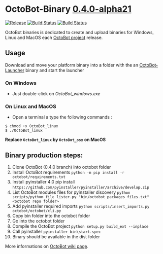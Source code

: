 # OctoBot-Binary [0.4.0-alpha21](https://github.com/Drakkar-Software/OctoBot/tree/dev/docs/CHANGELOG.md)
[![Release](https://img.shields.io/github/downloads/Drakkar-Software/OctoBot-Binary/total.svg)](https://github.com/Drakkar-Software/OctoBot-Binary/releases)
[![Build Status](https://travis-ci.com/Drakkar-Software/OctoBot-Binary.svg?branch=master)](https://travis-ci.com/Drakkar-Software/OctoBot-Binary) 
[![Build Status](https://dev.azure.com/drakkarsoftware/OctoBot-Binary/_apis/build/status/Drakkar-Software.OctoBot-Binary?branchName=0.4.0)](https://dev.azure.com/drakkarsoftware/OctoBot-Binary/_build/latest?definitionId=13&branchName=0.4.0)

OctoBot binaries is dedicated to create and upload binaries for Windows, Linux and MacOS each [OctoBot project](https://github.com/Drakkar-Software/OctoBot) release.

## Usage
Download and move your platform binary into a folder with the an [OctoBot-Launcher](https://github.com/Drakkar-Software/OctoBot-Launcher) binary and start the launcher

### On Windows
- Just double-click on *OctoBot_windows.exe*

### On Linux and MacOS
- Open a terminal a type the following commands :
```
$ chmod +x OctoBot_linux
$ ./OctoBot_linux
```

**Replace `OctoBot_linux` by `OctoBot_osx` on MacOS**

## Binary production steps:
1. Clone OctoBot (0.4.0 branch) into octobot folder
2. Install OctoBot requirements  `python -m pip install -r octobot/requirements.txt`
3. Install pyinstaller 4.0 pip install  `https://github.com/pyinstaller/pyinstaller/archive/develop.zip`
4. List OctoBot modules files for pyinstaller discovery  `python scripts/python_file_lister.py "bin/octobot_packages_files.txt" <octobot repo folder>`
5. Add pyinstaller required imports  `python scripts/insert_imports.py octobot/octobot/cli.py`
6. Copy bin folder into the octobot folder
7. Go into the octobot folder
8. Compile the OctoBot project `python setup.py build_ext --inplace`
9. Call pyinstaller  `pyinstaller bin\start.spec`
10. Binary should be available in the dist folder

More informations on [OctoBot wiki page](https://github.com/Drakkar-Software/OctoBot/wiki/Installation).
